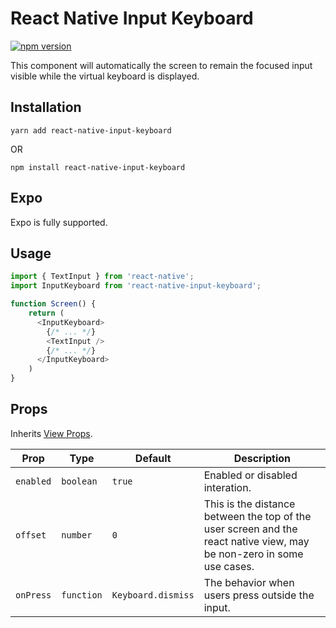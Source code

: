 # React Native Input Keyboard

[![npm version](https://badge.fury.io/js/react-native-input-keyboard.svg)](https://badge.fury.io/js/react-native-input-keyboard)

This component will automatically the screen to remain the focused input visible while the virtual keyboard is displayed.

## Installation

`yarn add react-native-input-keyboard`

OR

`npm install react-native-input-keyboard`

## Expo

Expo is fully supported.

## Usage

```js
import { TextInput } from 'react-native';
import InputKeyboard from 'react-native-input-keyboard';

function Screen() {
    return (
      <InputKeyboard>
        {/* ... */}
        <TextInput />
        {/* ... */}
      </InputKeyboard>
    )
}
```

## Props

Inherits [View Props](https://reactnative.dev/docs/view#props).

| Prop      | Type       | Default            | Description                                                                                                           |
|-----------|------------|--------------------|-----------------------------------------------------------------------------------------------------------------------|
| `enabled` | `boolean`  | `true`             | Enabled or disabled interation.                                                                                       |
| `offset`  | `number`   | `0`                | This is the distance between the top of the user screen and the react native view, may be non-zero in some use cases. |
| `onPress` | `function` | `Keyboard.dismiss` | The behavior when users press outside the input.                                                                      |
